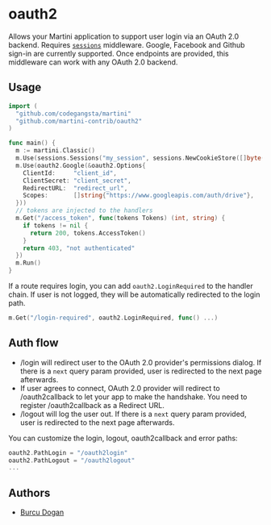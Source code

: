 # oauth2

Allows your Martini application to support user login via an OAuth 2.0 backend. Requires [`sessions`](https://github.com/martini-contrib/sessions) middleware. Google, Facebook and Github sign-in are currently supported. Once endpoints are provided, this middleware can work with any OAuth 2.0 backend.

## Usage

~~~ go
import (
  "github.com/codegangsta/martini"
  "github.com/martini-contrib/oauth2"
)

func main() {
  m := martini.Classic()
  m.Use(sessions.Sessions("my_session", sessions.NewCookieStore([]byte("secret123"))))
  m.Use(oauth2.Google(&oauth2.Options{
    ClientId:     "client_id",
    ClientSecret: "client_secret",
    RedirectURL:  "redirect_url",
    Scopes:       []string{"https://www.googleapis.com/auth/drive"},
  }))
  // tokens are injected to the handlers
  m.Get("/access_token", func(tokens Tokens) (int, string) {
    if tokens != nil {
      return 200, tokens.AccessToken()
    }
    return 403, "not authenticated"
  })
  m.Run()
}
~~~

If a route requires login, you can add `oauth2.LoginRequired` to the handler chain. If user is not logged, they will be automatically redirected to the login path.

~~~ go
m.Get("/login-required", oauth2.LoginRequired, func() ...)
~~~

## Auth flow

* /login will redirect user to the OAuth 2.0 provider's permissions dialog. If there is a `next` query param provided, user is redirected to the next page afterwards.
* If user agrees to connect, OAuth 2.0 provider will redirect to /oauth2callback to let your app to make the handshake. You need to register /oauth2callback as a Redirect URL.
* /logout will log the user out. If there is a `next` query param provided, user is redirected to the next page afterwards.
 
You can customize the login, logout, oauth2callback and error paths:

~~~ go
oauth2.PathLogin = "/oauth2login"
oauth2.PathLogout = "/oauth2logout"
...
~~~

## Authors

* [Burcu Dogan](http://github.com/rakyll)
